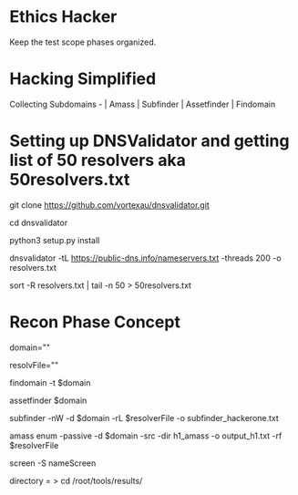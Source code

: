 # Ethics Hacker
Keep the test scope phases organized.

# Hacking Simplified
Collecting Subdomains - | Amass | Subfinder | Assetfinder | Findomain

# Setting up DNSValidator and getting list of 50 resolvers aka 50resolvers.txt

git clone https://github.com/vortexau/dnsvalidator.git

cd dnsvalidator

python3 setup.py install

dnsvalidator -tL https://public-dns.info/nameservers.txt -threads 200 -o resolvers.txt

sort -R resolvers.txt | tail -n 50 > 50resolvers.txt

# Recon Phase Concept
domain="" 

resolvFile=""

findomain -t $domain

assetfinder $domain 

subfinder -nW -d $domain -rL $resolverFile -o subfinder_hackerone.txt

amass enum -passive -d $domain -src -dir h1_amass -o output_h1.txt -rf $resolverFile

screen -S nameScreen 

directory = >  cd  /root/tools/results/



